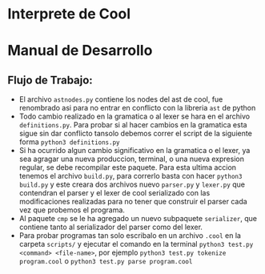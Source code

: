 # Interprete de Cool

# Manual de Desarrollo 

## Flujo de Trabajo:

- El archivo `astnodes.py` contiene los nodes del ast de cool, fue renombrado asi para no entrar en conflicto con la libreria `ast` de python
- Todo cambio realizado en la gramatica o al lexer se hara en el archivo `definitions.py`. Para probar si al hacer cambios en la gramatica esta sigue sin dar conflicto tansolo debemos correr el script de la siguiente forma `python3 definitions.py`
- Si ha ocurrido algun cambio significativo en la gramatica o el lexer, ya sea agragar una nueva produccion, terminal, o una nueva expresion regular, se debe recompilar este paquete. Para esta ultima accion tenemos el archivo `build.py`, para correrlo basta con hacer `python3 build.py` y este creara dos archivos nuevo `parser.py` y `lexer.py` que contendran el parser y el lexer de cool serializado con las modificaciones realizadas para no tener que construir el parser cada vez que probemos el programa.
- Al paquete `cmp` se le ha agregado un nuevo subpaquete `serializer`, que contiene tanto al serializador del parser como del lexer.
- Para probar programas tan solo escribalo en un archivo `.cool` en la carpeta `scripts/`  y ejecutar el comando en la terminal `python3 test.py <command> <file-name>`, por ejemplo `python3 test.py tokenize program.cool` o `python3 test.py parse program.cool`